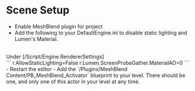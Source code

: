 # Scene Setup

- Enable MeshBlend plugin for project
- Add the following to your DefaultEngine.ini to disable static lighting and Lumen's Material.
<br>
Under [/Script/Engine.RendererSettings]
<br>
```
r.AllowStaticLighting=False
r.Lumen.ScreenProbeGather.MaterialAO=0
```
- Restart the editor
- Add the `/Plugins/MeshBlend Content/PB_MeshBlend_Activator` blueprint to your level. There should be one, and only one of this actor in your level at any time.
